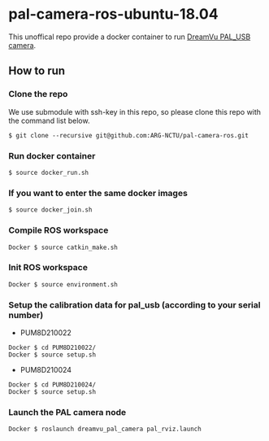 # pal-camera-ros-ubuntu-18.04

This unoffical repo provide a docker container to run [DreamVu PAL_USB camera](https://dreamvu.com/pal-usb/).

## How to run

### Clone the repo
We use submodule with ssh-key in this repo, so please clone this repo with the command list below.
```
$ git clone --recursive git@github.com:ARG-NCTU/pal-camera-ros.git
```

### Run docker container
```
$ source docker_run.sh
```

### If you want to enter the same docker images
```
$ source docker_join.sh
```

### Compile ROS workspace
```
Docker $ source catkin_make.sh
```

### Init ROS workspace
```
Docker $ source environment.sh
```

### Setup the calibration data for pal_usb (according to your serial number)
* PUM8D210022
```
Docker $ cd PUM8D210022/
Docker $ source setup.sh
```

* PUM8D210024
```
Docker $ cd PUM8D210024/
Docker $ source setup.sh
```

### Launch the PAL camera node
```
Docker $ roslaunch dreamvu_pal_camera pal_rviz.launch
```
